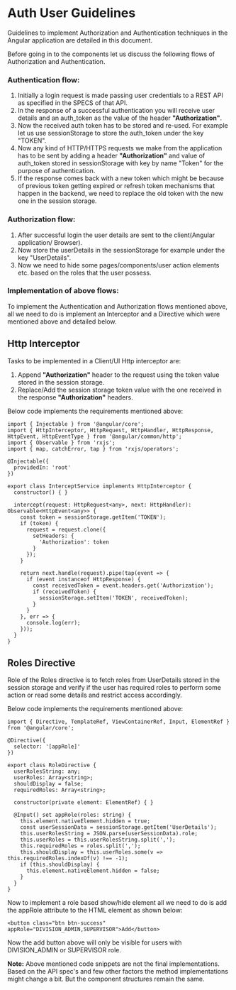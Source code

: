# Auth User Guidelines

Guidelines to implement Authorization and Authentication techniques in the Angular application are detailed in this document.

Before going in to the components let us discuss the following flows of Authorization and Authentication.

### Authentication flow:
1. Initially a login request is made passing user credentials to a REST API as specified in the SPECS of that API.
2. In the response of a successful authentication you will receive user details and an auth_token as the value of the header **"Authorization"**.
3. Now the received auth token has to be stored and re-used. For example let us use sessionStorage to store the auth_token under the key "TOKEN".
4. Now any kind of HTTP/HTTPS requests we make from the application has to be sent by adding a header **"Authorization"** and value of auth_token stored in sessionStorage with key by name "Token" for the purpose of authentication.
5. If the response comes back with a new token which might be because of previous token getting expired or refresh token mechanisms that happen in the backend, we need to replace the old token with the new one in the session storage.

### Authorization flow:
1. After successful login the user details are sent to the client(Angular application/ Browser).
2. Now store the userDetails in the sessionStorage for example under the key "UserDetails".
3. Now we need to hide some pages/components/user action elements etc. based on the roles that the user possess.

### Implementation of above flows:
To implement the Authentication and Authorization flows mentioned above, all we need to do is implement an Interceptor and a Directive which were mentioned above and detailed below.

## Http Interceptor

Tasks to be implemented in a Client/UI Http interceptor are:

1. Append **"Authorization"** header to the request using the token value stored in the session storage.
2. Replace/Add the session storage token value with the one received in the response **"Authorization"** headers.

Below code implements the requirements mentioned above:

```
import { Injectable } from '@angular/core';
import { HttpInterceptor, HttpRequest, HttpHandler, HttpResponse, HttpEvent, HttpEventType } from '@angular/common/http';
import { Observable } from 'rxjs';
import { map, catchError, tap } from 'rxjs/operators';

@Injectable({
  providedIn: 'root'
})

export class InterceptService implements HttpInterceptor {
  constructor() { }

  intercept(request: HttpRequest<any>, next: HttpHandler): Observable<HttpEvent<any>> {
    const token = sessionStorage.getItem('TOKEN');
    if (token) {
      request = request.clone({
        setHeaders: {
          'Authorization': token
        }
      });
    }

    return next.handle(request).pipe(tap(event => {
      if (event instanceof HttpResponse) {
        const receivedToken = event.headers.get('Authorization');
        if (receivedToken) {
          sessionStorage.setItem('TOKEN', receivedToken);
        }
      }
    }, err => {
      console.log(err);
    }));
  }
}
```

## Roles Directive
Role of the Roles directive is to fetch roles from UserDetails stored in the session storage and verify if the user has required roles to perform some action or read some details and restrict access accordingly.

Below code implements the requirements mentioned above:
```
import { Directive, TemplateRef, ViewContainerRef, Input, ElementRef } from '@angular/core';

@Directive({
  selector: '[appRole]'
})

export class RoleDirective {
  userRolesString: any;
  userRoles: Array<string>;
  shouldDisplay = false;
  requiredRoles: Array<string>;

  constructor(private element: ElementRef) { }

  @Input() set appRole(roles: string) {
    this.element.nativeElement.hidden = true;
    const userSessionData = sessionStorage.getItem('UserDetails');
    this.userRolesString = JSON.parse(userSessionData).role;
    this.userRoles = this.userRolesString.split(',');
    this.requiredRoles = roles.split(',');
    this.shouldDisplay = this.userRoles.some(v => this.requiredRoles.indexOf(v) !== -1);
    if (this.shouldDisplay) {
      this.element.nativeElement.hidden = false;
    }
  }
}

```

Now to implement a role based show/hide element all we need to do is add the appRole attribute to the HTML element as shown below:
```
<button class="btn btn-success" appRole="DIVISION_ADMIN,SUPERVISOR">Add</button>
```
Now the add button above will only be visible for users with DIVISION_ADMIN or SUPERVISOR role.

**Note:** Above mentioned code snippets are not the final implementations. Based on the API spec's and few other factors the method implementations might change a bit. But the component structures remain the same.